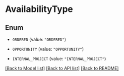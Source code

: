 # AvailabilityType

## Enum


* `ORDERED` (value: `"ORDERED"`)

* `OPPORTUNITY` (value: `"OPPORTUNITY"`)

* `INTERNAL_PROJECT` (value: `"INTERNAL_PROJECT"`)


[[Back to Model list]](../README.md#documentation-for-models) [[Back to API list]](../README.md#documentation-for-api-endpoints) [[Back to README]](../README.md)


